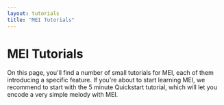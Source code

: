 ```yaml
---
layout: tutorials
title: "MEI Tutorials"
---
```

# MEI Tutorials

On this page, you'll find a number of small tutorials for MEI, 
each of them introducing a specific feature. If
you're about to start learning MEI, we recommend to start with
the 5 minute Quickstart tutorial, which will let you encode
a very simple melody with MEI. 